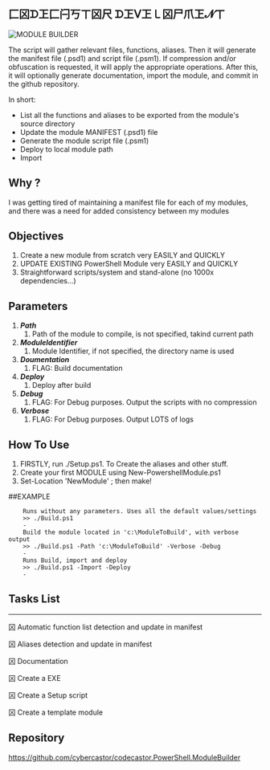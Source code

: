 ## ⼕龱ᗪ㠪⼕闩丂ㄒ龱尺 ᗪ㠪ᐯ㠪㇄龱尸爪㠪𝓝ㄒ 


![MODULE BUILDER](https://github.com/codecastor/CodeCastor.PowerShell.ModuleBuilder/raw/main/data/exec.gif)

The script will gather relevant files, functions, aliases. Then it will generate the manifest
file (.psd1) and script file (.psm1). If compression and/or obfuscation is requested, it will
apply the appropriate operations. After this, it will optionally generate documentation,
import the module, and commit in the github repository.

In short:
- List all the functions and aliases to be exported from the module's source directory
- Update the module MANIFEST (.psd1) file
- Generate the module script file (.psm1)
- Deploy to local module path
- Import

## Why ?

I was getting tired of maintaining a manifest file for each of my modules, and there was a need for
added consistency between my modules

## Objectives

1. Create a new module from scratch very EASILY and QUICKLY
1. UPDATE EXISTING PowerShell Module very EASILY and QUICKLY
1. Straightforward scripts/system and stand-alone (no 1000x dependencies...)


## Parameters

1. ***Path***
    1. Path of the module to compile, is not specified, takind current path
1. ***ModuleIdentifier***
    1. Module Identifier, if not specified, the directory name is used 
1. ***Doumentation***
    1. FLAG: Build documentation 
1. ***Deploy***
    1. Deploy after build 
1. ***Debug***
    1. FLAG: For Debug purposes. Output the scripts with no compression 
1. ***Verbose***
    1. FLAG: For Debug purposes. Output LOTS of logs 


## How To Use

1. FIRSTLY, run ./Setup.ps1. To Create the aliases and other stuff.
1. Create your first MODULE using New-PowershellModule.ps1
1. Set-Location 'NewModule' ; then make!
   

	

##EXAMPLE
```
    Runs without any parameters. Uses all the default values/settings
    >> ./Build.ps1
    -
    Build the module located in 'c:\ModuleToBuild', with verbose output
    >> ./Build.ps1 -Path 'c:\ModuleToBuild' -Verbose -Debug
    -
    Runs Build, import and deploy
    >> ./Build.ps1 -Import -Deploy
    -
```



## Tasks List
-------------
龱 Automatic function list detection and update in manifest

龱 Aliases detection and update in manifest

龱 Documentation

龱 Create a EXE

龱 Create a Setup script

龱 Create a template module




Repository
----------

https://github.com/cybercastor/codecastor.PowerShell.ModuleBuilder

